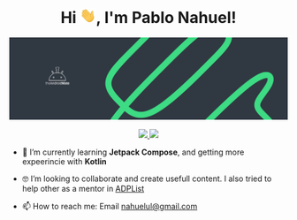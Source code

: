 <div align="center">
  <h1>Hi <img src="https://github.com/neldroid/neldroid/blob/main/images/Hi.gif" width="29px">, I'm Pablo Nahuel!</h1>
 </div>

<img src="https://github.com/neldroid/neldroid/blob/main/images/banner.png"/>

<p align="center">
  <a href="https://www.twitch.tv/theandroidmate" target="_blank">
    <img src="https://img.shields.io/twitch/status/theandroidmate?style=social">
  </a>
  <a href="https://twitter.com/TheAndroidMate" target="_blank">
    <img src="https://img.shields.io/twitter/follow/TheAndroidMate?style=social">
  </a>  
</p>

- 🌱 I’m currently learning <b>Jetpack Compose</b>, and getting more expeerincie with <b>Kotlin</b>
- 🤓 I’m looking to collaborate and create usefull content. I also tried to help other as a mentor in <a target="blanck" href="https://adplist.org/mentors/pablo-nahuel-ufor-laplaza">ADPList</a>

- 📫 How to reach me: Email nahuelul@gmail.com

